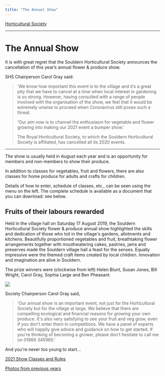 ```yaml
---
title: "The Annual Show"
---
```



[Horticultural Society](/horticultural-society)

----


# The Annual Show

It is with great regret that the Souldern Horticultural Society announces the cancellation of this year’s annual flower & produce show.

SHS Chairperson Carol Gray said:

> 'We know how important this event is to the village and it’s a great pity that we have to cancel at a time when local interest in gardening is so strong. However, having consulted with a range of people involved with the organisation of the show, we feel that it would be extremely unwise to proceed when Coronavirus still poses such a threat.
>
> 'Our aim now is to channel the enthusiasm for vegetable and flower growing into making our 2021 event a bumper show.’
>
> The Royal Horticultural Society, to which the Souldern Horticultural Society is affiliated, has cancelled all its 2020 events.

***********

The show is usually held in August each year and is an opportunity for members and non-members to show their produce.

In addition to classes for vegetables, fruit and flowers, there are also classes for home produce for adults and crafts for children.

Details of how to enter, schedule of classes, etc., can be seen using the menu on the left.
The complete schedule is available as a document that you can download: see below.

## Fruits of their labours rewarded

Held in the village hall on Saturday 17 August 2019, the Souldern Horticultural Society flower & produce annual show highlighted the skills and dedication of those who toil in the village's gardens, allotments and kitchens. Beautifully proportioned vegetables and fruit, breathtaking flower arrangements together with mouthwatering cakes, pastries, jams and preserves made the Souldern village hall a feast for the senses. Equally impressive were the themed craft items created by local children. Innovation and imagination are alive in Souldern.

The prize winners were (clockwise from left) Helen Blunt, Susan Jones, Bill Wright, Carol Gray, Sophia Large and Ben Pheasant.

![](https://lh3.googleusercontent.com/pw/ACtC-3c2nNg6uHYplzFfXVpfgp7_ZyYvNuOTdg7NSgrwCepCmmuF98J6t3jRCVW4Ry8xL0ir37KGShis3dZCqcnHaoIKWY-V2699MtLbFrzgF0BRE50cUATTyKqsCLuDBbzOGZtig47u43Lu6g5StOBlqQcP=w404-h303-no?authuser=1)

Society Chairperson Carol Gray said, 

> 'Our annual show is an important event, not just for the Horticultural Society but for the village at large. We believe that there are compelling ecological and financial reasons for growing your own produce. It's also very satisfying to see your fruit and veg grow, even if you don't enter them in competitions. We have a panel of experts who will happily give advice and guidance on how to get started. If you're thinking of becoming a grower, please don't hesitate to call me on 01869 345965.'

And you're never too young to start...


[2021 Show Classes and Rules](2021_Schedule.pdf)

[Photos from previous years](../PhotoGallery)
